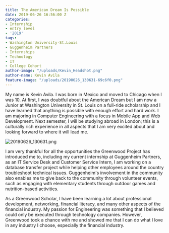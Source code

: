 ```yaml
---
title: The American Dream Is Possible
date: 2019-06-26 16:56:00 Z
categories:
- Internship
- entry level
- '2019'
tags:
- Washington University-St.Louis
- Guggenheim Partners
- Internships
- Technology
- IT
- College Cohort
author-image: "/uploads/Kevin_Headshot.png"
author-name: Kevin Avila
feature-image: "/uploads/20190626_130631-69c6f0.png"
---
```


My name is Kevin Avila. I was born in Mexico and moved to Chicago when I was 10. At first, I was doubtful about the American Dream but I am now a Junior at Washington University in St. Louis on a full-ride scholarship and I have learned that anything is possible with enough effort and hard work. I am majoring in Computer Engineering with a focus in Mobile App and Web Development.  Next semester, I will be studying abroad in London; this is a culturally rich experience in all aspects that I am very excited about and looking forward to where it will lead me.

![20190626_130631.png](/uploads/20190626_130631.png)

I am very thankful for all the opportunities the Greenwood Project has introduced me to, including my current internship at Guggenheim Partners, as an IT Service Desk and Customer Service Intern, I am working on a database transfer project while helping other employees around the country troubleshoot technical issues. Guggenheim's involvement in the community also enables me to give back to the community through volunteer events, such as engaging with elementary students through outdoor games and nutrition-based activities.

As a Greenwood Scholar, I have been learning a lot about professional development, networking, financial literacy, and many other aspects of the financial industry. My passion for Engineering was something that I believed could only be executed through technology companies. However, Greenwood took a chance with me and showed me that I can do what I love in any industry I choose, especially the financial industry.
